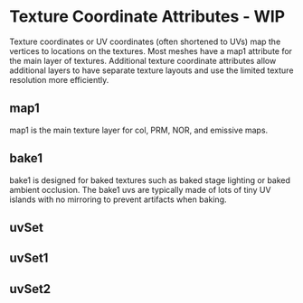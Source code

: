 # Texture Coordinate Attributes - WIP
Texture coordinates or UV coordinates (often shortened to UVs) map the vertices to locations on the textures. Most meshes have a map1 attribute for the main layer of textures. Additional texture coordinate attributes allow additional layers to have separate texture layouts and use the limited texture resolution more efficiently. 

## map1
map1 is the main texture layer for col, PRM, NOR, and emissive maps. 

## bake1
bake1 is designed for baked textures such as baked stage lighting or baked ambient occlusion. The bake1 uvs are typically made of lots of tiny UV islands with no mirroring to prevent artifacts when baking.

## uvSet

## uvSet1 

## uvSet2